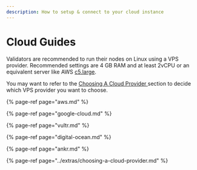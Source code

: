 ```yaml
---
description: How to setup & connect to your cloud instance
---
```


# Cloud Guides

Validators are recommended to run their nodes on Linux using a VPS provider. Recommended settings are 4 GB RAM and at least 2vCPU or an equivalent server like AWS [c5.large](https://aws.amazon.com/ec2/instance-types/c5/).

You may want to refer to the [Choosing A Cloud Provider ](https://app.gitbook.com/@harmony-one/s/home/~/drafts/-M7EWuPi5lvHGta8OzUf/validators/extras/choosing-a-cloud-provider)section to decide which VPS provider you want to choose.

{% page-ref page="aws.md" %}

{% page-ref page="google-cloud.md" %}

{% page-ref page="vultr.md" %}

{% page-ref page="digital-ocean.md" %}

{% page-ref page="ankr.md" %}

{% page-ref page="../extras/choosing-a-cloud-provider.md" %}



